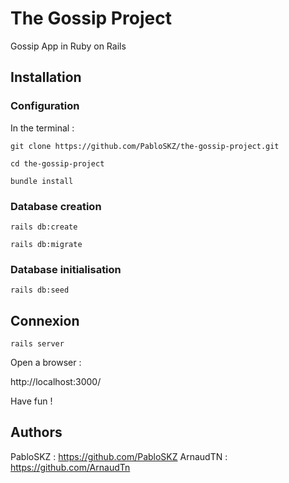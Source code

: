 # The Gossip Project

Gossip App in Ruby on Rails

## Installation 

### Configuration

In the terminal :

`git clone https://github.com/PabloSKZ/the-gossip-project.git`

`cd the-gossip-project`

`bundle install`

### Database creation

`rails db:create`

`rails db:migrate`

### Database initialisation

`rails db:seed`

## Connexion

`rails server`

Open a browser :

http://localhost:3000/

Have fun !

## Authors
PabloSKZ : https://github.com/PabloSKZ
ArnaudTN : https://github.com/ArnaudTn